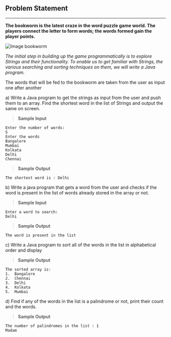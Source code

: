 
## Problem Statement
---
**The bookworm is the latest craze in the word puzzle game world. The players connect the letter to form words; the words formed gain the player points.**

![Image bookworm](https://i.pinimg.com/originals/4d/3c/ce/4d3cce0b2d8855d0b93860b426bbe878.gif)
 
*The initial step in building up the game programmatically is to explore Strings and their functionality. To enable us to get familiar with Strings, the various searching and sorting techniques on them, we will write a Java program.*


The words that will be fed to the bookworm are taken from the user as input one after another

a)	Write a Java program to get the strings as input from the user and push them to an array. Find the shortest word in the list of Strings and output the same on screen.
> **Sample Input**

    Enter the number of words: 
    5
    Enter the words
    Bangalore
    Mumbai
    Kolkata
    Delhi
    Chennai
> **Sample Output**

    The shortest word is : Delhi

b)	Write a java program that gets a word from the user and checks if the word is present in the list of words already stored in the array or not.
> **Sample Input**

    Enter a word to search: 
    Delhi

> **Sample Output**

    The word is present in the list
c)	Write a Java program to sort all of the words in the list in alphabetical order and display
> **Sample Output**

    The sorted array is: 
    1.	Bangalore
    2.	Chennai
    3.	Delhi
    4.	Kolkata
    5.	Mumbai

d) Find if any of the words in the list is a palindrome or not, print their count and the words.
> **Sample Output**

    The number of palindromes in the list : 1
    Madam



